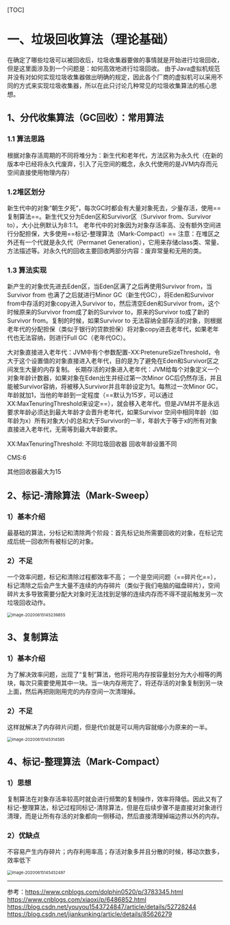 [TOC]

# 一、垃圾回收算法（理论基础）
在确定了哪些垃圾可以被回收后，垃圾收集器要做的事情就是开始进行垃圾回收，但是这里面涉及到一个问题是：如何高效地进行垃圾回收。
		由于Java虚拟机规范并没有对如何实现垃圾收集器做出明确的规定，因此各个厂商的虚拟机可以采用不同的方式来实现垃圾收集器，所以在此只讨论几种常见的垃圾收集算法的核心思想。



## 1、分代收集算法（GC回收）：常用算法
### 1.1 算法思路
根据对象存活周期的不同将堆分为：新生代和老年代，方法区称为永久代（在新的版本中已经将永久代废弃，引入了元空间的概念，永久代使用的是JVM内存而元空间直接使用物理内存）

### 1.2堆区划分
新生代中的对象“朝生夕死”，每次GC时都会有大量对象死去，少量存活，使用==复制算法==。新生代又分为Eden区和Survivor区（Survivor from、Survivor to），大小比例默认为8:1:1。	
		老年代中的对象因为对象存活率高、没有额外空间进行分配担保，大多使用==标记-整理算法（Mark-Compact）==
		注意：在堆区之外还有一个代就是永久代（Permanet Generation），它用来存储class类、常量、方法描述等。对永久代的回收主要回收两部分内容：废弃常量和无用的类。

### 1.3  算法实现
新产生的对象优先进去Eden区，当Eden区满了之后再使用Survivor from，当Survivor from 也满了之后就进行Minor GC（新生代GC），将Eden和Survivor from中存活的对象copy进入Survivor to，然后清空Eden和Survivor from，这个时候原来的Survivor from成了新的Survivor to，原来的Survivor to成了新的Survivor from。复制的时候，如果Survivor to 无法容纳全部存活的对象，则根据老年代的分配担保（类似于银行的贷款担保）将对象copy进去老年代，如果老年代也无法容纳，则进行Full GC（老年代GC）。

大对象直接进入老年代：JVM中有个参数配置-XX:PretenureSizeThreshold，令大于这个设置值的对象直接进入老年代，目的是为了避免在Eden和Survivor区之间发生大量的内存复制。
		长期存活的对象进入老年代：JVM给每个对象定义一个对象年龄计数器，如果对象在Eden出生并经过第一次Minor GC后仍然存活，并且能被Survivor容纳，将被移入Survivor并且年龄设定为1。每熬过一次Minor GC，年龄就加1，当他的年龄到一定程度（==默认为15岁，可以通过XX:MaxTenuringThreshold来设定==），就会移入老年代。但是JVM并不是永远要求年龄必须达到最大年龄才会晋升老年代，如果Survivor 空间中相同年龄（如年龄为x）所有对象大小的总和大于Survivor的一半，年龄大于等于x的所有对象直接进入老年代，无需等到最大年龄要求。



XX:MaxTenuringThreshold:  不同垃圾回收器  回收年龄设置不同

CMS:6  

其他回收器最大为15



## 2、标记-清除算法（Mark-Sweep）

### 1）基本介绍
最基础的算法，分标记和清除两个阶段：首先标记处所需要回收的对象，在标记完成后统一回收所有被标记的对象。
### 2）不足
一个效率问题，标记和清除过程都效率不高；
		一个是空间问题（==碎片化==），标记清除之后会产生大量不连续的内存碎片（类似于我们电脑的磁盘碎片），空间碎片太多导致需要分配大对象时无法找到足够的连续内存而不得不提前触发另一次垃圾回收动作。

<img src="https://gitee.com/BlacksJack/picture-bed/raw/master/img/20200910165336.png" alt="image-20200615145239855" style="zoom: 67%;" />

## 3、复制算法
### 1）基本介绍
为了解决效率问题，出现了“复制”算法，他将可用内存按容量划分为大小相等的两块，每次只需要使用其中一块。当一块内存用完了，将还存活的对象复制到另一块上面，然后再把刚刚用完的内存空间一次清理掉。
### 2）不足
这样就解决了内存碎片问题，但是代价就是可以用内容就缩小为原来的一半。

<img src="https://gitee.com/BlacksJack/picture-bed/raw/master/img/20200910165337.png" alt="image-20200615145314585" style="zoom:67%;" />



## 4、标记-整理算法（Mark-Compact）

### 1）思想

复制算法在对象存活率较高时就会进行频繁的复制操作，效率将降低。因此又有了标记-整理算法，标记过程同标记-清除算法，但是在后续步骤不是直接对对象进行清理，而是让所有存活的对象都向一侧移动，然后直接清理掉端边界以外的内存。

### 2）优缺点

不容易产生内存碎片；内存利用率高；存活对象多并且分散的时候，移动次数多，效率低下

<img src="https://gitee.com/BlacksJack/picture-bed/raw/master/img/20200910165338.png" alt="image-20200615145452497" style="zoom:67%;" />









---




参考：https://www.cnblogs.com/dolphin0520/p/3783345.html
https://www.cnblogs.com/xiaoxi/p/6486852.html
https://blog.csdn.net/youyou1543724847/article/details/52728244
https://blog.csdn.net/jiankunking/article/details/85626279